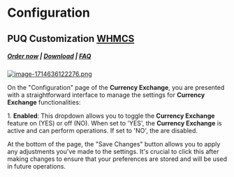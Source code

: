 # Configuration

## PUQ Customization **[WHMCS](https://puqcloud.com/link.php?id=77)**

#####  [Order now](https://puqcloud.com/whmcs-addon-puq-customization.php) | [Download](https://download.puqcloud.com/WHMCS/addons/PUQ-Customization/) | [FAQ](https://faq.puqcloud.com/)

[![image-1714636122276.png](https://doc.puq.info/uploads/images/gallery/2024-05/scaled-1680-/image-1714636122276.png)](https://doc.puq.info/uploads/images/gallery/2024-05/image-1714636122276.png)

On the "Configuration" page of the **Currency Exchange**, you are presented with a straightforward interface to manage the settings for **Currency Exchange** functionalities:

1\. **Enabled**: This dropdown allows you to toggle the **Currency Exchange** feature on (YES) or off (NO). When set to 'YES', the **Currency Exchange** is active and can perform operations. If set to 'NO', the are disabled.

At the bottom of the page, the "Save Changes" button allows you to apply any adjustments you've made to the settings. It's crucial to click this after making changes to ensure that your preferences are stored and will be used in future operations.